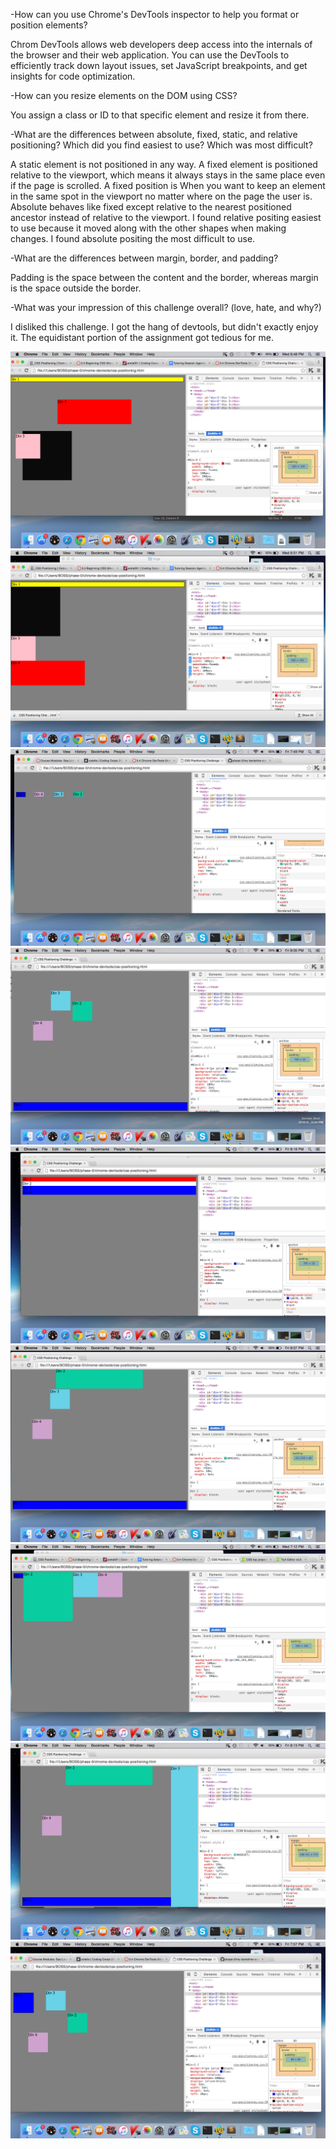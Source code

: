 -How can you use Chrome's DevTools inspector to help you format or position elements?

Chrom DevTools allows web developers deep access into the internals of the browser and their web application. You can use the DevTools to efficiently track down layout issues, set JavaScript breakpoints, and get insights for code optimization.

-How can you resize elements on the DOM using CSS?

You assign a class or ID to that specific element and resize it from there.

-What are the differences between absolute, fixed, static, and relative positioning? Which did you find easiest to use? Which was most difficult?

A static element is not positioned in any way. A fixed element is positioned relative to the viewport, which means it always stays in the same place even if the page is scrolled. A fixed position is When you want to keep an element in the same spot in the viewport no matter where on the page the user is. Absolute behaves like fixed except relative 
to the nearest positioned ancestor instead of relative to the viewport. I found relative positing easiest to use because it moved along with the other shapes when making changes. I found absolute positing the most difficult to use. 

-What are the differences between margin, border, and padding?

Padding is the space between the content and the border, whereas margin is the space outside the border. 

-What was your impression of this challenge overall? (love, hate, and why?)

I disliked this challenge. I got the hang of devtools, but didn't exactly enjoy it. The equidistant portion of the assignment got tedious for me. 

![Alt text](week-3/imgs/ChangeTheColors.png)
![Alt text](week-3/imgs/Column.png)
![Alt text](week-3/imgs/Equidistant.png)
![Alt text](week-3/imgs/Footer.png)
![Alt text](week-3/imgs/GetCreative.png)
![Alt text](week-3/imgs/Header.png)
![Alt text](week-3/imgs/Row.png)
![Alt text](week-3/imgs/Sidebar.png) 
![Alt text](week-3/imgs/Squares.png)